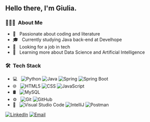 <h2>Hello there, I'm Giulia.</h2>

<h3> 👨🏻‍💻 &nbsp;About Me </h3>

- 🤔 &nbsp; Passionate about coding and literature
- 🎓 &nbsp; Currently studying Java back-end at Develhope
- 💼 &nbsp; Looking for a job in tech
- 🌱 &nbsp; Learning more about Data Science and Artificial Intelligence

<h3> 🛠 &nbsp;Tech Stack</h3>

- 💻 &nbsp;
  ![Python](https://img.shields.io/badge/-Python-333333?style=flat&logo=python)
  ![Java](https://img.shields.io/badge/-Java-333333?style=flat&logo=Java&logoColor=java)
  ![Spring](https://img.shields.io/badge/-Spring-333333?style=flat&logo=spring)
  ![Spring Boot](https://img.shields.io/badge/-Spring%20Boot-333333?style=flat&logo=spring-boot)
- 🌐 &nbsp;
  ![HTML5](https://img.shields.io/badge/-HTML5-333333?style=flat&logo=HTML5)
  ![CSS](https://img.shields.io/badge/-CSS-333333?style=flat&logo=CSS3&logoColor=1572B6)
  ![JavaScript](https://img.shields.io/badge/-JavaScript-333333?style=flat&logo=javascript)
- 🛢 &nbsp;
  ![MySQL](https://img.shields.io/badge/-MySQL-333333?style=flat&logo=mysql)
- ⚙️ &nbsp;
  ![Git](https://img.shields.io/badge/-Git-333333?style=flat&logo=git)
  ![GitHub](https://img.shields.io/badge/-GitHub-333333?style=flat&logo=github)
- 🔧 &nbsp;
  ![Visual Studio Code](https://img.shields.io/badge/-Visual%20Studio%20Code-333333?style=flat&logo=visual-studio-code&logoColor=007ACC)
  ![IntelliJ](https://img.shields.io/badge/-IntelliJ%20IDEA-333333?style=flat&logo=intellij-idea&logoColor=orange)
  ![Postman](https://img.shields.io/badge/-Postman-333333?style=flat&logo=postman)


<p align="left">
<a href="https://www.linkedin.com/in/giulia-contarino-91b6a9176/"><img alt="LinkedIn" src="https://img.shields.io/badge/LinkedIn-Giulia%20Contarino-blue?style=flat-square&logo=linkedin"></a>
<a href="giulia.contarino918@gmail.com"><img alt="Email" src="https://img.shields.io/badge/Email-giulia.contarino918@gmail.com-blue?style=flat-square&logo=gmail"></a>
</p>
